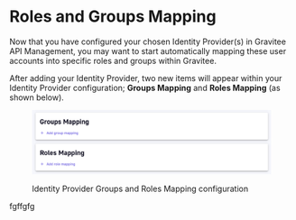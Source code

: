 # Roles and Groups Mapping

Now that you have configured your chosen Identity Provider(s) in Gravitee API Management, you may want to start automatically mapping these user accounts into specific roles and groups within Gravitee.

After adding your Identity Provider, two new items will appear within your Identity Provider configuration; **Groups Mapping** and **Roles Mapping** (as shown below).

<figure><img src="../../.gitbook/assets/image (4).png" alt=""><figcaption><p>Identity Provider Groups and Roles Mapping configuration</p></figcaption></figure>

fgffgfg
